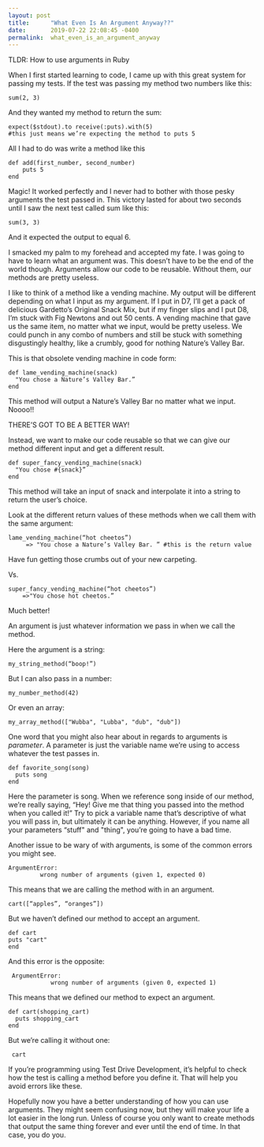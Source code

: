 ```yaml
---
layout: post
title:      "What Even Is An Argument Anyway??"
date:       2019-07-22 22:08:45 -0400
permalink:  what_even_is_an_argument_anyway
---
```



TLDR: How to use arguments in Ruby

When I first started learning to code, I came up with this great system for passing my tests. If the test was passing my method two numbers like this:
		
```
sum(2, 3)
```

And they wanted my method to return the sum:

```
expect($stdout).to receive(:puts).with(5) 
#this just means we’re expecting the method to puts 5
```

All I had to do was write a method like this

```
def add(first_number, second_number)
    puts 5
end
```

Magic! It worked perfectly and I never had to bother with those pesky arguments the test passed in. 
This victory lasted for about two seconds until I saw the next test called sum like this:

```
sum(3, 3)
```

And it expected the output to equal 6.

I smacked my palm to my forehead and accepted my fate. I was going to have to learn what an argument was. This doesn’t have to be the end of the world though. Arguments allow our code to be reusable. Without them, our methods are pretty useless.

I like to think of a  method like a vending machine. My output will be different depending on what I input as my argument. If I put in D7, I’ll get a pack of delicious Gardetto’s Original Snack Mix, but if my finger slips and I put D8, I’m stuck with Fig Newtons and out 50 cents. A vending machine that gave us the same item, no matter what we input, would be pretty useless. We could punch in any combo of numbers and still be stuck with something disgustingly healthy, like a crumbly, good for nothing Nature’s Valley Bar.
		
This is that obsolete vending machine in code form:

   ```
def lame_vending_machine(snack)
     "You chose a Nature’s Valley Bar.”
end
```

This method will output a Nature’s Valley Bar no matter what we input. Noooo!!

THERE’S GOT TO BE A BETTER WAY!

Instead, we want to make our code reusable so that we can give our method different input and get a different result.
```
def super_fancy_vending_machine(snack)
  "You chose #{snack}”
end 
```
This method will take an input of snack and interpolate it into a string to return the user’s choice. 

Look at the different return values of these methods when we call them with the same argument:

   ```
lame_vending_machine(“hot cheetos”)
        => "You chose a Nature’s Valley Bar. ” #this is the return value
```
  
	
Have fun getting those crumbs out of your new carpeting.
		
Vs.

```
super_fancy_vending_machine(“hot cheetos”)
    =>"You chose hot cheetos.”
```
   
Much better!

An argument is just whatever information we pass in when we call the method.

Here the argument is a string:

`my_string_method(“boop!”)`

But I can also pass in a number:
            
`my_number_method(42)`

Or even an array:

`my_array_method(["Wubba", "Lubba", "dub", "dub"])`


One word that you might also hear about in regards to arguments is *parameter*. A parameter is just the variable name we’re using to access whatever the test passes in.
		
```
def favorite_song(song)
  puts song
end
```

Here the parameter is song. When we reference song inside of our method, we’re really saying, “Hey! Give me that thing you passed into the method when you called it!” Try to pick a variable name that’s descriptive of what you will pass in, but ultimately it can be anything. However, if you name all your parameters “stuff" and "thing", you’re going to have a bad time. 

Another issue to be wary of with arguments, is some of the common errors you might see. 

```
ArgumentError:
         wrong number of arguments (given 1, expected 0)
```

This means that we are calling the method with in an argument.

```
cart([“apples”, “oranges”])
```

But we haven’t defined our method to accept an argument.

   ```
def cart
  puts "cart"
end
```
				
And this error is the opposite:

```
 ArgumentError:
            wrong number of arguments (given 0, expected 1)
```

This means that we defined our method to expect an argument.

```
def cart(shopping_cart)
  puts shopping_cart
end
```

But we’re calling it without one:

` cart`
	 
If you’re programming using Test Drive Development, it’s helpful to check how the test is calling a method before you define it. That will help you avoid errors like these.

Hopefully now you have a better understanding of how you can use arguments. They might seem confusing now, but they will make your life a lot easier in the long run. Unless of course you only want to create methods that output the same thing forever and ever until the end of time. In that case, you do you.

